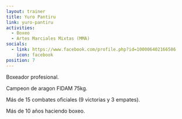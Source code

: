 ```yaml
---
layout: trainer
title: Yuro Pantiru
link: yuro-pantiru
activities:
  - Boxeo
  - Artes Marciales Mixtas (MMA)
socials:
  - link: https://www.facebook.com/profile.php?id=100006402166586
    icon: facebook
position: 7
---
```

<p>Boxeador profesional.<p>
<p>Campeon de aragon FIDAM 75kg.<p>
<p>Más de 15 combates oficiales (9 victorias y 3 empates).</p>
<p>Más de 10 años haciendo boxeo.</p>
